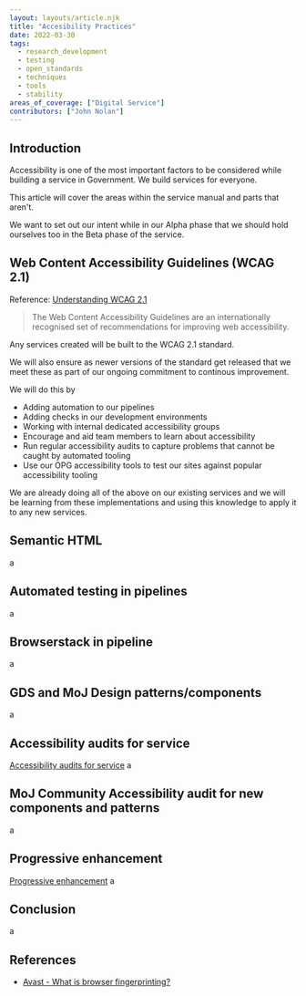 ```yaml
---
layout: layouts/article.njk
title: "Accesibility Practices"
date: 2022-03-30
tags: 
  - research_development
  - testing
  - open_standards
  - techniques
  - tools
  - stability
areas_of_coverage: ["Digital Service"]
contributors: ["John Nolan"]
---
```


## Introduction

Accessibility is one of the most important factors to be considered while building a service in Government. We build services for everyone.

This article will cover the areas within the service manual and parts that aren't.

We want to set out our intent while in our Alpha phase that we should hold ourselves too in the Beta phase of the service.

## Web Content Accessibility Guidelines (WCAG 2.1)

Reference: [Understanding WCAG 2.1](https://www.gov.uk/service-manual/helping-people-to-use-your-service/understanding-wcag#wcag-design-principles)

> The Web Content Accessibility Guidelines are an internationally recognised set of recommendations for improving web accessibility.

Any services created will be built to the WCAG 2.1 standard.

We will also ensure as newer versions of the standard get released that we meet these as part of our ongoing commitment to continous improvement.

We will do this by

* Adding automation to our pipelines
* Adding checks in our development environments
* Working with internal dedicated accessibility groups
* Encourage and aid team members to learn about accessibility
* Run regular accessibility audits to capture problems that cannot be caught by automated tooling
* Use our OPG accessibility tools to test our sites against popular accessibility tooling

We are already doing all of the above on our existing services and we will be learning from these implementations and using this knowledge to apply it to any new services.

## Semantic HTML

a

## Automated testing in pipelines

a

## Browserstack in pipeline

a

## GDS and MoJ Design patterns/components

a

## Accessibility audits for service

[Accessibility audits for service](https://www.gov.uk/service-manual/helping-people-to-use-your-service/getting-an-accessibility-audit)
a

## MoJ Community Accessibility audit for new components and patterns

a

## Progressive enhancement

[Progressive enhancement](https://www.gov.uk/service-manual/technology/using-progressive-enhancement)
a

## Conclusion

a

## References

* [Avast - What is browser fingerprinting?](https://www.avast.com/c-what-is-browser-fingerprinting)
